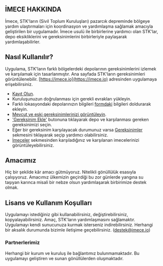 
## İMECE HAKKINDA

İmece, STK'ların (Sivil Toplum Kuruluşları) pazarcık depreminde bölgeye yardım ulaştırmaları için koordinasyon ve yardımlaşma sağlamak amacıyla geliştirilen bir uygulamadır. İmece usulü ile birbirlerine yardımcı olan STK'lar, depo eksikliklerini ve gereksinimlerini birbirleriyle paylaşarak yardımlaşabilirler.

## Nasıl Kullanılır?
Uygulama, STK'ların farklı bölgelerdeki depolarının gereksinimlerini izlemek ve karşılamak için tasarlanmıştır. Ana sayfada STK'ların gereksinimleri görüntülenebilir.
[https://imece.io](https://imece.io) adresinden uygulamaya erişebilirsiniz.
- [Kayıt Olun](https://imece.io/register).
- Kuruluşunuzun doğrulanması için gerekli evrakları yükleyin.
- Farklı lokasyondaki depolarınızın bilgileri [formdaki](https://imece.io/warehouse) bilgileri doldurarak ekleyin.
- [Mevcut ve eski gereksinimlerinizi görüntüleyin](https://imece.io/myrequirements).
- ['Gereksinim Ekle'](https://imece.io/requirement) butonuna tıklayarak depo ve karşılanması gereken gereksinimizi seçin.
- Eğer bir gereksinim karşılayacak durumunuz varsa [Gereksinimler](https://imece.io/myrequirements) sekmesini tıklayarak seçip yardımcı olabilirsiniz.
- [İmeceler](https://imece.io/my-imeces) sekmesinden karşıladığınız ve karşılanan imecelerinizi görüntüleyebilirsiniz.



## Amacımız
Hiç bir şekilde kâr amacı gütmüyoruz. Nitelikli gönüllülük esasıyla çalışıyoruz. Amacımız ülkemizin geçirdiği bu zor günlerde yangına su taşıyan karınca misali bir nebze olsun yardımlaşarak birbirimize destek olmak.

## Lisans ve Kullanım Koşulları

Uygulamayı istediğiniz gibi kullanabilirsiniz, değiştirebilirsiniz, kopyalayabilirsiniz. Amaç, STK'ların yardımlaşmasını sağlamaktır. Uygulamayı kendi sunucunuza kurmak isterseniz indirebilirsiniz. Herhangi bir aksalık durumunda bizimle iletişime geçebilirsiniz. (destek@imece.io)

### Partnerlerimiz
 Herhangi bir kurum ve kuruluş ile bağlantımız bulunmamaktadır. Bu uygulamayı geliştiren ve sunan gönüllülerden oluşmaktadır.

